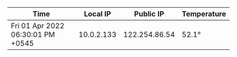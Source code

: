 | Time     | Local IP | Public IP | Temperature |
| ----------- | ----------- | ----------- | ----------- |
| Fri 01 Apr 2022 06:30:01 PM +0545      | 10.0.2.133     | 122.254.86.54  | 52.1° |
